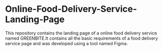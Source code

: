 # Online-Food-Delivery-Service-Landing-Page
This repository contains the landing page of a online food delivery service named GREENBITE.It contains all the basic requirements of a food delivery service page and was developed using a tool named Figma.
